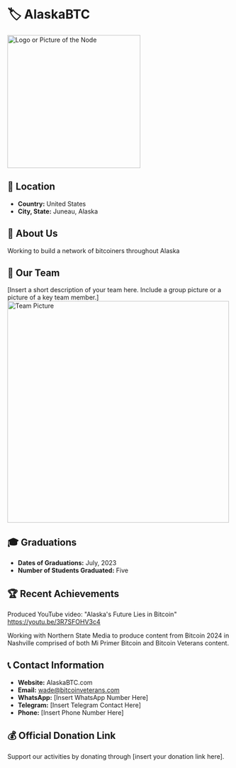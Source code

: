 
# 🏷️ AlaskaBTC
<img src="https://github.com/MyFirstBitcoin/Light-Node-Directory/blob/main/logo_placeholder.png" width="300" alt="Logo or Picture of the Node"> <!-- 1 picture maximum -->

## 📍 Location
- **Country:** United States
- **City, State:** Juneau, Alaska

## 📖 About Us
Working to build a network of bitcoiners throughout Alaska

## 👥 Our Team
[Insert a short description of your team here. Include a group picture or a picture of a key team member.]
<img src="https://github.com/MyFirstBitcoin/Light-Node-Directory/blob/main/team_placeholder.png" width="500" alt="Team Picture"> <!-- 1 picture maximum -->

## 🎓 Graduations
- **Dates of Graduations:** July, 2023
- **Number of Students Graduated:** Five

## 🏆 Recent Achievements
Produced YouTube video: "Alaska's Future Lies in Bitcoin"
https://youtu.be/3R7SFOHV3c4

Working with Northern State Media to produce content from Bitcoin 2024 in Nashville comprised of both Mi Primer Bitcoin and Bitcoin Veterans content.


## 📞 Contact Information
- **Website:** AlaskaBTC.com
- **Email:** wade@bitcoinveterans.com
- **WhatsApp:** [Insert WhatsApp Number Here]
- **Telegram:** [Insert Telegram Contact Here]
- **Phone:** [Insert Phone Number Here]

## 💰 Official Donation Link
Support our activities by donating through [insert your donation link here].

